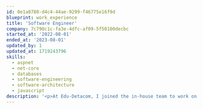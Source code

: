 ```yaml
---
id: 0e1a0780-d4c4-44ae-9299-f46775e16f9d
blueprint: work_experience
title: 'Software Engineer'
company: 7c790c1c-fa3e-4dfc-af09-5f50100decbc
started_at: '2022-08-01'
ended_at: '2023-08-01'
updated_by: 1
updated_at: 1719243796
skills:
  - aspnet
  - net-core
  - databases
  - software-engineering
  - software-architecture
  - javascript
description: '<p>At Edu-Detacom, I joined the in-house team to work on a project for a client, where I played a key role in application development using C# and ASP.NET. In addition to coding, I was involved in software design and architecture, ensuring that the solutions we developed were robust, scalable, and aligned with the client&#039;s requirements. I also took on responsibilities for software maintenance, addressing issues and implementing updates to ensure the continued reliability and performance of the application.</p>'
---
```

